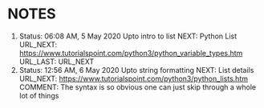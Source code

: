 # NOTES

1.  Status: 06:08 AM, 5 May 2020
    Upto intro to list 
    NEXT: Python List
    URL_NEXT: https://www.tutorialspoint.com/python3/python_variable_types.htm
    URL_LAST: URL_NEXT
2. Status: 12:56 AM, 6 May 2020
    Upto string formatting
    NEXT: List details
    URL_NEXT: https://www.tutorialspoint.com/python3/python_lists.htm
    COMMENT: The syntax is so obvious one can just skip through a whole lot of things
